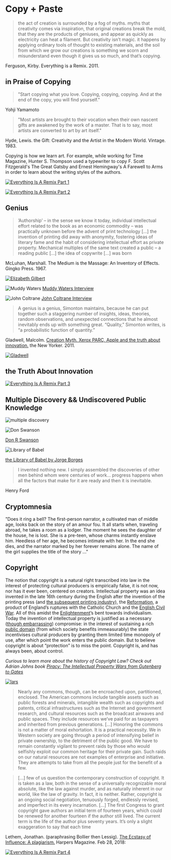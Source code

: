 # Copy + Paste

> the act of creation is surrounded by a fog of myths. myths that creativity comes via inspiration, that original creations break the mold, that they are the products of geniuses, and appear as quickly as electricity can heat a filament. But creativity isn’t magic. it happens by applying ordinary tools of thought to existing materials, and the soil from which we grow our creations is something we scorn and misunderstand even though it gives us so much, and that’s copying.

Ferguson, Kirby. Everything is a Remix. 2011.

##  in Praise of Copying

> "Start copying what you love. Copying, copying, copying. And at the end of the copy, you will find yourself."

Yohji Yamamoto

> "Most artists are brought to their vocation when their own nascent gifts are awakened by the work of a master. That is to say, most artists are converted to art by art itself."

Hyde, Lewis. the Gift: Creativity and the Artist in the Modern World. Vintage. 1983.

Copying is how we learn art. For example, while working for Time Magazine, Hunter S. Thompson used a typewriter to copy F. Scott Fitzgerald's The Great Gatsby and Ernest Hemingway's A Farewell to Arms in order to learn about the writing styles of the authors.


[![Everything Is A Remix Part 1](images/eiar1.png)](https://vimeo.com/14912890)

[![Everything Is A Remix Part 2](images/eiar2.png)](https://vimeo.com/19447662)

## Genius

> ’Authorship’ – in the sense we know it today, individual intellectual effort related to the book as an economic commodity – was practically unknown before the advent of print technology [...] the invention of printing did away with anonymity, fostering ideas of literary fame and the habit of considering intellectual effort as private property. Mechanical multiples of the same text created a public – a reading public [...] the idea of copywrite [...] was born

McLuhan, Marshall. The Medium is the Massage: An Inventory of Effects. Gingko Press. 1967.


[![Elizabeth Gilbert](http://i3.ytimg.com/vi/86x-u-tz0MA/hqdefault.jpg)](https://youtu.be/86x-u-tz0MA?t=371)

![Muddy Waters](images/waters.jpg)
[Muddy Waters Interview](http://piraticalpractices.net/lectures/waters.mp3)


![John Coltrane ](images/coltrane.jpg)
[John Coltrane  Interview](http://piraticalpractices.net/lectures/coltrane.mp3)

> A genius is a genius, Simonton maintains, because he can put together such a staggering number of insights, ideas, theories, random observations, and unexpected connections that he almost inevitably ends up with something great. “Quality,” Simonton writes, is “a probabilistic function of quantity.”

Gladwell, Malcolm. [Creation Myth. Xerox PARC, Apple and the truth about innovation.](https://www.newyorker.com/magazine/2011/05/16/creation-myth) the New Yorker. 2011.

[![Gladwell](images/gladwellmouse.jpg)](https://www.newyorker.com/magazine/2011/05/16/creation-myth)

##  the Truth About Innovation

[![Everything Is A Remix Part 3](images/eiar3.png)](https://vimeo.com/25380454)


##  Multiple Discovery && Undiscovered Public Knowledge

![multiple discovery](images/multiplediscovery.jpg)

![Don Swanson](images/swanson.jpg)

[Don R Swanson](http://www.jstor.org/discover/10.2307/4307965?uid=3739656&uid=2&uid=4&uid=3739256&sid=21101776714977)

![Library of Babel](images/borges.jpg)

[the Library of Babel by Jorge Borges](http://en.wikipedia.org/wiki/The_Library_of_Babel)

> I invented nothing new. I simply assembled the discoveries of other men behind whom were centuries of work... progress happens when all the factors that make for it are ready and then it is inevitable.

Henry Ford

##  Cryptomnesia

>
"Does it ring a bell? The first-person narrator, a cultivated man of middle age, looks back on the story of an amour fou. It all starts when, traveling abroad, he takes a room as a lodger. The moment he sees the daughter of the house, he is lost. She is a pre-teen, whose charms instantly enslave him. Heedless of her age, he becomes intimate with her. In the end she dies, and the narrator marked by her forever remains alone. The name of the girl supplies the title of the story ..."

## Copyright


The notion that copyright is a natural right transcribed into law in the interest of protecting cultural producers is empirically false, it is not now, nor has it ever been, centered on creators. Intellectual property was an idea invented in the late 16th century during the English after the invention of the printing press (and [the subsequent printing industry](https://en.wikipedia.org/wiki/Worshipful_Company_of_Stationers_and_Newspaper_Makers)), the [Reformation](https://en.wikipedia.org/wiki/Reformation), a product of England’s ruptures with the Catholic Church and the [English Civil War](https://en.wikipedia.org/wiki/English_Civil_War). All of this amidst the [Enlightenment](https://en.wikipedia.org/wiki/Age_of_Enlightenment)’s bent towards individualism. Today the invention of intellectual property is justified as a necessary ([though embarrassing](http://press-pubs.uchicago.edu/founders/documents/a1_8_8s12.html)) compromise: in the interest of sustaining a rich [public domain](https://en.wikipedia.org/wiki/Public_domain) (from which society benefits immeasurably) the state incentivises cultural producers by granting them limited time monopoly of use, after which point the work enters the public domain. But to believe copyright is about “protection” is to miss the point. Copyright is, and has always been, about control.

*Curious to learn more about the history of Copyright Law? Check out Adrian Johns book [Piracy: The Intellectual Property Wars from Gutenberg to Gates](https://www.press.uchicago.edu/ucp/books/book/chicago/P/bo8273977.html)*

[![lars](images/lars.jpg)](http://piraticalpractices.net/syllabus/videos/chuckLars.mp4)

> Nearly any commons, though, can be encroached upon, partitioned, enclosed. The American commons include tangible assets such as public forests and minerals, intangible wealth such as copyrights and patents, critical infrastructures such as the Internet and government research, and cultural resources such as the broadcast airwaves and public spaces. They include resources we’ve paid for as taxpayers and inherited from previous generations. [...] Honoring the commons is not a matter of moral exhortation. It is a practical necessity. We in Western society are going through a period of intensifying belief in private ownership, to the detriment of the public good. We have to remain constantly vigilant to prevent raids by those who would selfishly exploit our common heritage for their private gain. Such raids on our natural resources are not examples of enterprise and initiative. They are attempts to take from all the people just for the benefit of a few.

> [...] few of us question the contemporary construction of copyright. It is taken as a law, both in the sense of a universally recognizable moral absolute, like the law against murder, and as naturally inherent in our world, like the law of gravity. In fact, it is neither. Rather, copyright is an ongoing social negotiation, tenuously forged, endlessly revised, and imperfect in its every incarnation. [...] The first Congress to grant copyright gave authors an initial term of fourteen years, which could be renewed for another fourteen if the author still lived. The current term is the life of the author plus seventy years. It’s only a slight exaggeration to say that each time

Lethem, Jonathan. (paraphrasing Bollier then Lessig). [The Ecstasy of Influence: A plagiarism.](https://harpers.org/archive/2007/02/the-ecstasy-of-influence/) Harpers Magazine. Feb 28, 2018:


[![Everything Is A Remix Part 4](images/eiar4.png)](https://vimeo.com/36881035)
